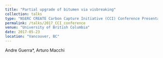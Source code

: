 ```yaml
---
title: "Partial upgrade of bitumen via visbreaking"
collection: talks
type: "NSERC CREATE Carbon Capture Initiative (CCI) Conference Presentation"
permalink: /talks/2017_CCI_conference
venue: "University of British Columbia"
date: 2017-05-23
location: "Vancouver, BC"
---
```


Andre Guerra*, Arturo Macchi